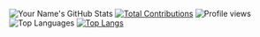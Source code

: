 
![Your Name's GitHub Stats](https://github-readme-stats.vercel.app/api?username=WhoAbdullahSheikh&show_icons=true&theme=dracula)
[![Total Contributions](https://github-readme-streak-stats.herokuapp.com/?user=WhoAbdullahSheikh)](https://github.com/WhoAbdullahSheikh)
![Profile views](https://komarev.com/ghpvc/?username=your-github-username&color=green)
![Top Languages](https://github-readme-stats.vercel.app/api/top-langs/?username=WhoAbdullahSheikh&layout=compact)
[![Top Langs](https://github-readme-stats.vercel.app/api/top-langs/?username=WhoAbdullahSheikh&layout=compact&hide=html,css)](https://github.com/WhoAbdullahSheikh)

